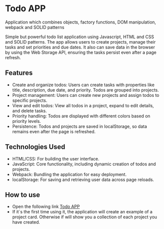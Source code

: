 # Todo APP

Application which combines objects, factory functions, DOM manipulation, webpack and SOLID patterns

Simple but powerful todo list application using Javascript, HTML and CSS and SOLID patterns. The app allows users to create projects, manage their tasks and set priorities and due dates. It also can save data in the browser by using the Web Storage API, ensuring the tasks persist even after a page refresh.

## Features

- Create and organize todos: Users can create tasks with properties like title, description, due date, and priority. Todos are grouped into projects.
- Project management: Users can create new projects and assign todos to specific projects.
- View and edit todos: View all todos in a project, expand to edit details, and delete tasks.
- Priority handling: Todos are displayed with different colors based on priority levels.
- Persistence: Todos and projects are saved in localStorage, so data remains even after the page is refreshed.

## Technologies Used

- HTML/CSS: For building the user interface.
- JavaScript: Core functionality, including dynamic creation of todos and projects.
- Webpack: Bundling the application for easy deployment.
- localStorage: For saving and retrieving user data across page reloads.

## How to use

- Open the following link [Todo APP](https://diegosamayoagomez.github.io/todo_list/)
- If it´s the first time using it, the application will create an example of a project card. Otherwise if will show you a collection of each project you have created.
